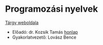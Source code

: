 # Programozási nyelvek
[Tárgy weboldala](https://progalap.elte.hu/)

- Előadó: dr. Kozsik Tamás [honlap](http://kto.web.elte.hu/)
- Gyakorlatvezető: Lovász Bence